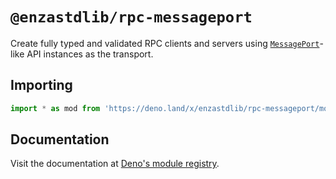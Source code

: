 # `@enzastdlib/rpc-messageport`

Create fully typed and validated RPC clients and servers using [`MessagePort`](https://developer.mozilla.org/en-US/docs/Web/API/MessagePort)-like API instances as the transport.

## Importing

```typescript
import * as mod from 'https://deno.land/x/enzastdlib/rpc-messageport/mod.ts';
```

## Documentation

Visit the documentation at [Deno's module registry](https://deno.land/x/enzastdlib/rpc-messageport/mod.ts?doc).
